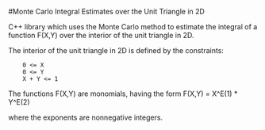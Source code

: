 #Monte Carlo Integral Estimates over the Unit Triangle in 2D

C++ library which uses the Monte Carlo method to estimate the integral of a function F(X,Y) over the interior of the unit triangle in 2D.

The interior of the unit triangle in 2D is defined by the constraints:

        0 <= X
        0 <= Y
        X + Y <= 1
      
The functions F(X,Y) are monomials, having the form
        F(X,Y) = X^E(1) * Y^E(2)
      
where the exponents are nonnegative integers.
